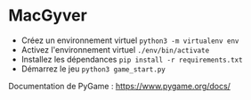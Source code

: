 # MacGyver

- Créez un environnement virtuel `python3 -m virtualenv env`
- Activez l'environnement virtuel `./env/bin/activate`
- Installez les dépendances `pip install -r requirements.txt`
- Démarrez le jeu `python3 game_start.py`



Documentation de PyGame : https://www.pygame.org/docs/